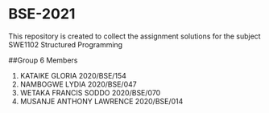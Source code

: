 # BSE-2021
This repository is created to collect the assignment solutions for the subject SWE1102 Structured Programming

##Group 6 Members

1. KATAIKE GLORIA 2020/BSE/154
2. NAMBOGWE LYDIA 2020/BSE/047
3. WETAKA FRANCIS SODDO 2020/BSE/070
4. MUSANJE ANTHONY LAWRENCE 2020/BSE/014
